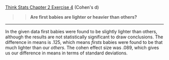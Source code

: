 [Think Stats Chapter 2 Exercise 4](http://greenteapress.com/thinkstats2/html/thinkstats2003.html#toc24) (Cohen's d)

>> **Are  first babies are lighter or heavier than others?**
---

In the given data first babies were found to be slightly lighter than others, although the results are not statistically significant to draw conclusions. The difference in means is .125, which means _firsts_ babies were found to be that much lighter than our _others_. The cohen effect size was .089, which gives us our difference in means in terms of standard deviations. 
